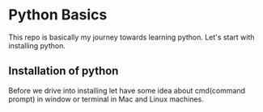 # Python Basics

This repo is basically my journey towards learning python.
Let's start with installing python.

## **Installation of python**
Before we drive into installing let have some idea about cmd(command prompt) in window or terminal in Mac and Linux machines.
